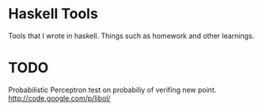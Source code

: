 Haskell Tools
=============
Tools that I wrote in haskell. Things such as homework and other learnings.


# TODO
Probabilistic Perceptron test on probabiliy of verifing new point.
http://code.google.com/p/libol/
